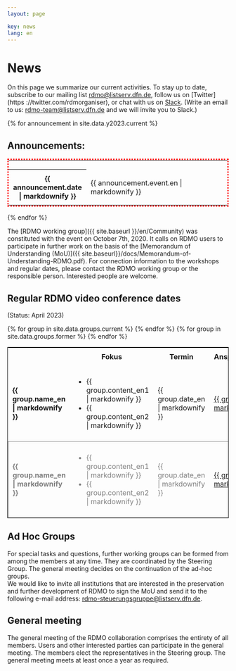 ```yaml
---
layout: page

key: news
lang: en
---
```


# News

On this page we summarize our current activities.
To stay up to date, subscribe to our mailing list [rdmo@listserv.dfn.de](https://www.listserv.dfn.de/sympa/info/rdmo), follow us on [Twitter](https ://twitter.com/rdmorganiser), or chat with us on [Slack](https://rdmo.slack.com).
(Write an email to us: <a href="mailto:rdmo-team@listserv.dfn.de">rdmo-team@listserv.dfn.de</a> and we will invite you to Slack.) <br/>

{% for announcement in site.data.y2023.current %}
## Announcements:

<table style="width: 100%; border: 3px dotted red;">
  <tr>
    <th style="width: 20%; padding: 10px;"></th>
    <td style="width: 80%; padding: 10px;"></td>
  </tr>
  <tr>
    <th style="width: 20%; padding: 10px;">{{ announcement.date | markdownify }}</th>
    <td style="width: 80%; padding:10px;">{{ announcement.event.en | markdownify }}
    </td>
  </tr>
</table>
{% endfor %}

<br/>

The [RDMO working group]({{ site.baseurl }}/en/Community) was constituted with the event on October 7th, 2020. It calls on RDMO users to participate in further work on the basis of the [Memorandum of Understanding (MoU)]({{ site.baseurl}}/docs/Memorandum-of-Understanding-RDMO.pdf).
For connection information to the workshops and regular dates, please contact the RDMO working group or the responsible person. Interested people are welcome.

## Regular RDMO video conference dates
(Status: April 2023)


<table style="width: 100%; border:1px solid black;">
	<tr>
		<th style="width: 20%;"/>
		<th style="width: 45%; padding: 10px;">Fokus</th>
		<th style="width: 20%; padding: 10px;">Termin</th>
		<th style="width: 25%; padding: 10px;">Ansprechperson</th>
	</tr>
	{% for group in site.data.groups.current %}
	<tr>
		<td style="font-weight: bold; padding: 10px;">{{ group.name_en | markdownify }}</td>
		<td style="padding: 10px;">
			<ul>
				<li>{{ group.content_en1 | markdownify }}</li>
				<li>{{ group.content_en2 | markdownify }}</li>
			</ul>
		</td>
		<td style="padding: 10px;">{{ group.date_en | markdownify }}</td>
		<td style="padding: 10px;"><a href="{{ leader_mail }}">{{ group.leader | markdownify }}</a></td>
	</tr>
	{% endfor %}
	{% for group in site.data.groups.former %}
	<tr style="border:1px solid grey; border-bottom-right-radius: 15px; color:grey;">
		<td style="font-weight: bold; padding: 10px;">{{ group.name_en | markdownify }}</td>
		<td style="padding: 10px;">
			<ul>
				<li>{{ group.content_en1 | markdownify }}</li>
				<li>{{ group.content_en2 | markdownify }}</li>
			</ul>
		</td>
		<td style="padding: 10px;">{{ group.date_en | markdownify }}</td>
		<td style="padding: 10px;"><a href="{{ leader_mail }}">{{ group.leader | markdownify }}</a></td>
	</tr>
	{% endfor %}
</table>

## Ad Hoc Groups

For special tasks and questions, further working groups can be formed from among the members at any time. They are coordinated by the Steering Group. The general meeting decides on the continuation of the ad-hoc groups.<br/>
We would like to invite all institutions that are interested in the preservation and further development of RDMO to sign the MoU and send it to the following e-mail address: rdmo-steuerungsgruppe@listserv.dfn.de.

## General meeting

The general meeting of the RDMO collaboration comprises the entirety of all members. Users and other interested parties can participate in the general meeting. The members elect the representatives in the Steering group. The general meeting meets at least once a year as required.
